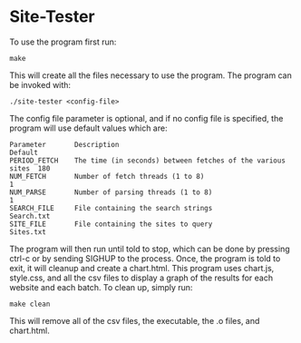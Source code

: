 Site-Tester
===========

To use the program first run:

    make

This will create all the files necessary to use the program. The program can be invoked with:

    ./site-tester <config-file>

The config file parameter is optional, and if no config file is specified, the program will use default values which are:

    Parameter       Description                                                 Default
    PERIOD_FETCH    The time (in seconds) between fetches of the various sites  180
    NUM_FETCH       Number of fetch threads (1 to 8)                            1
    NUM_PARSE       Number of parsing threads (1 to 8)                          1
    SEARCH_FILE     File containing the search strings                          Search.txt
    SITE_FILE       File containing the sites to query                          Sites.txt

The program will then run until told to stop, which can be done by pressing ctrl-c or by sending SIGHUP to the process. Once, the program is told to exit, it will cleanup and create a chart.html. This program uses chart.js, style.css, and all the csv files to display a graph of the results for each website and each batch. To clean up, simply run:

    make clean

This will remove all of the csv files, the executable, the .o files, and chart.html.
